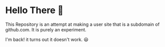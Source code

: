 # Hello There 👋
This Repository is an attempt at making a user site that is a subdomain of github.com. It is purely an experiment.

I'm back! it turns out it doesn't work. 😃
